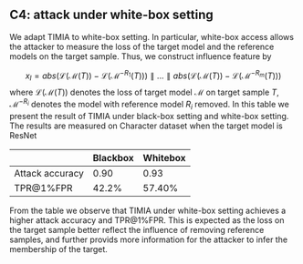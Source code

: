 ## C4: attack under white-box setting

We adapt TIMIA to white-box setting. In particular, white-box access allows the attacker to measure the loss of the target model and the reference models
on the target sample. Thus, we construct influence feature by

$$
x_I = abs(\mathcal{L}(\mathcal{M}(T)) - \mathcal{L}(\mathcal{M}^{-R_1}(T))) \parallel...\parallel abs(\mathcal{L}(\mathcal{M}(T)) - \mathcal{L}(\mathcal{M}^{-R_m}(T))) 
$$
where $\mathcal{L}(\mathcal{M}(T))$ denotes the loss of target model $\mathcal{M}$ on target sample $T$, $\mathcal{M}^{-R_i}$ denotes the model with reference model $R_i$ removed.
In this table we present the result of TIMIA under black-box setting and white-box setting. The results are measured on Character dataset when the target model is ResNet

|                   | Blackbox | Whitebox |
|-------------------|----------|----------|
| Attack accuracy   | 0.90     | 0.93     |
| TPR@1%FPR         | 42.2%    | 57.40%   |


From the table we observe that TIMIA under white-box setting achieves a higher attack accuracy and TPR@1%FPR. This is expected as the loss on the target sample better reflect the influence of removing reference samples,
and further provids more information for the attacker to infer the membership of the target.
